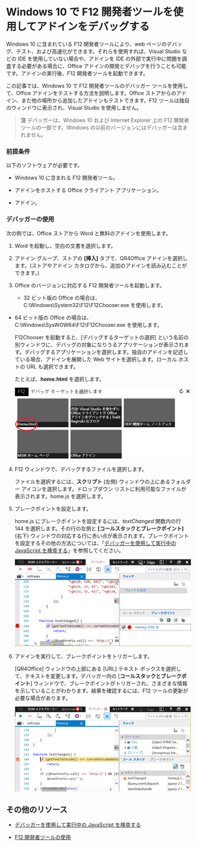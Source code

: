 
# <a name="debug-add-ins-using-f12-developer-tools-on-windows-10"></a>Windows 10 で F12 開発者ツールを使用してアドインをデバッグする

Windows 10 に含まれている F12 開発者ツールにより、web ページのデバッグ、テスト、および高速化ができます。それらを使用すれば、Visual Studio などの IDE を使用していない場合や、アドインを IDE の外部で実行中に問題を調査する必要がある場合に、Office アドインの開発とデバッグを行うことも可能です。アドインの実行後、F12 開発者ツールを起動できます。

この記事では、Windows 10 で F12 開発者ツールのデバッガー ツールを使用して、Office アドインをテストする方法を説明します。Office ストアからのアドイン、また他の場所から追加したアドインもテストできます。F12 ツールは独自のウィンドウに表示され、Visual Studio を使用しません。

 >**注** デバッガーは、Windows 10 および Internet Explorer 上の F12 開発者ツールの一部です。Windows の以前のバージョンにはデバッガーは含まれません。 


### <a name="prerequisites"></a>前提条件

以下のソフトウェアが必要です。


- Windows 10 に含まれる F12 開発者ツール。 
    
- アドインをホストする Office クライアント アプリケーション。  
    
- アドイン。  
    
### <a name="using-the-debugger"></a>デバッガーの使用

次の例では、Office ストアから Word と無料のアドインを使用します。

1. Word を起動し、空白の文書を選択します。  
    
2. アドイン グループ、ストアの **[挿入]** タブで、QR4Office アドインを選択します。(ストアやアドイン カタログから、追加のアドインを読み込むことができます。)
    
3. Office のバージョンに対応する F12 開発者ツールを起動します。
    
      - 32 ビット版の Office の場合は、C:\Windows\System32\F12\F12Chooser.exe を使用します。
    
  - 64 ビット版の Office の場合は、C:\Windows\SysWOW64\F12\F12Chooser.exe を使用します。
    

    F12Chooser を起動すると、[デバッグするターゲットの選択] という名前の別ウィンドウに、デバッグの対象になりうるアプリケーションが表示されます。デバッグするアプリケーションを選択します。独自のアドインを記述している場合、アドインを展開した Web サイトを選択します。ローカル ホストの URL も選択できます。 
    
    たとえば、**home.html** を選択します。 
    
    ![バブルのアドインを示す F12Chooser 画面](../images/4f8823a3-595a-4657-83ac-8b235a7ba087.png)

4. F12 ウィンドウで、デバッグするファイルを選択します。
    
    ファイルを選択するには、**スクリプト** (左側) ウィンドウの上にあるフォルダー アイコンを選択します。ドロップダウン リストに利用可能なファイルが表示されます。home.js を選択します。
    
5. ブレークポイントを設定します。
    
    home.js にブレークポイントを設定するには、_textChanged_ 関数内の行 144 を選択します。その行の左側と **[コールスタックとブレークポイント]** (右下) ウィンドウの対応する行に赤い点が表示されます。ブレークポイントを設定するその他の方法については、「[デバッガーを使用して実行中の JavaScript を検査する](https://msdn.microsoft.com/library/dn255007%28v=vs.85%29.aspx)」を参照してください。 
    
    ![home.js ファイルのブレークポイントを含むデバッガー](../images/e3cbc7ca-8b21-4ebb-b7a1-93e2364f1d16.png)

6. アドインを実行して、ブレークポイントをトリガーします。
    
    [QR4Office] ウィンドウの上部にある [URL] テキスト ボックスを選択して、テキストを変更します。デバッガー内の [**コールスタックとブレークポイント**] ウィンドウで、ブレークポイントがトリガーされ、さまざまな情報を示していることがわかります。結果を確認するには、F12 ツールの更新が必要な場合があります。
    
    ![トリガーされるブレーキポイントの結果を持つデバッガー](../images/e0bcd036-91ce-4509-ae98-6c10b593d61b.png)


## <a name="additional-resources"></a>その他のリソース



- 
  [デバッガーを使用して実行中の JavaScript を検査する](https://msdn.microsoft.com/library/dn255007%28v=vs.85%29.aspx)
    
- 
  [F12 開発者ツールの使用](https://msdn.microsoft.com/en-us/library/bg182326%28v=vs.85%29.aspx)
    

